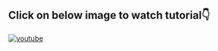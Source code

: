 

## Click on below image to watch tutorial👇

[![youtube](https://img.youtube.com/vi/JveV5_YEKuM/0.jpg)](https://www.youtube.com/watch?v=JveV5_YEKuM)

